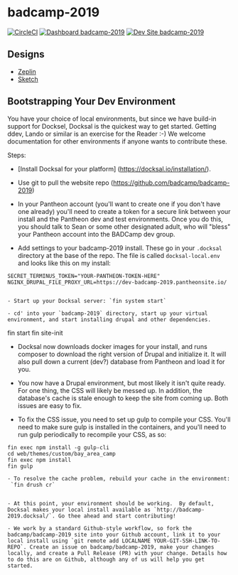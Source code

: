 # badcamp-2019

[![CircleCI](https://circleci.com/gh/badcamp/badcamp-2019.svg?style=shield)](https://circleci.com/gh/badcamp/badcamp-2019)
[![Dashboard badcamp-2019](https://img.shields.io/badge/dashboard-badcamp_2019-yellow.svg)](https://dashboard.pantheon.io/sites/77e169f6-098e-4e68-b9b1-67d0b7cc2f02#dev/code)
[![Dev Site badcamp-2019](https://img.shields.io/badge/site-badcamp_2019-blue.svg)](http://dev-badcamp-2019.pantheonsite.io/)

## Designs

- [Zeplin](https://app.zeplin.io/project/5c9a927bca007d05b8951ac2/dashboard)
- [Sketch](https://sketch.cloud/s/q9j5d)

## Bootstrapping Your Dev Environment

You have your choice of local environments, but since we have build-in support for Docksel, Docksal is the quickest way to get started.  Getting ddev, Lando or similar is an exercise for the Reader :-) We welcome documentation for other environments if anyone wants to contribute these. 

Steps:

- [Install Docksal for your platform] (https://docksal.io/installation/).

- Use git to pull the website repo (https://github.com/badcamp/badcamp-2019)

- In your Pantheon account (you'll want to create one if you don't have one already) you'll need to create a token for a secure link between your install and the Pantheon dev and test environments.  Once you do this, you should talk to Sean or some other designated adult, who will "bless" your Pantheon account into the BADCamp dev group.

- Add settings to your badcamp-2019 install. These go in your `.docksal` directory at the base of the repo. The file is called `docksal-local.env` and looks like this on my install:  
```
SECRET_TERMINUS_TOKEN="YOUR-PANTHEON-TOKEN-HERE"
NGINX_DRUPAL_FILE_PROXY_URL=https://dev-badcamp-2019.pantheonsite.io/


- Start up your Docksal server: `fin system start`

- cd' into your `badcamp-2019` directory, start up your virtual environment, and start installing drupal and other dependencies.
```
fin start
fin site-init

- Docksal now downloads docker images for your install, and runs composer to download the right version of Drupal and initialize it. It will also pull down a current (dev?) database from Pantheon and load it for you.

- You now have a Drupal environment, but most likely it isn't quite ready. For one thing, the CSS will likely be messed up. In addition, the database's cache is stale enough to keep the site from coming up. Both issues are easy to fix.

- To fix the CSS issue, you need to set up gulp to compile your CSS. You'll need to make sure gulp is installed in the containers, and you'll need to run gulp periodically to recompile your CSS, as so:
```
fin exec npm install -g gulp-cli
cd web/themes/custom/bay_area_camp
fin exec npm install
fin gulp

- To resolve the cache problem, rebuild your cache in the environment:
 `fin drush cr`


- At this point, your environment should be working.  By default, Docksal makes your local install available as `http://badcamp-2019.docksal/`. Go thee ahead and start contributing!

- We work by a standard Github-style workflow, so fork the badcamp/badcamp-2019 site into your Github account, link it to your local install using `git remote add LOCALNAME YOUR-GIT-SSH-LINK-TO-REPO`. Create an issue on badcamp/badcamp-2019, make your changes locally, and create a Pull Release (PR) with your change. Details how to do this are on Github, although any of us will help you get started.




